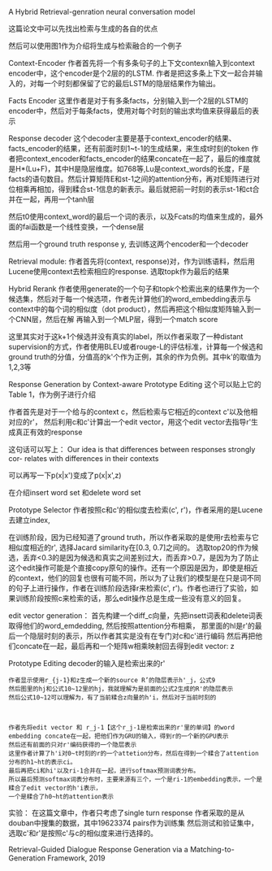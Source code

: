 A Hybrid Retrieval-genration neural conversation model

这篇论文中可以先找出检索与生成的各自的优点

然后可以使用图1作为介绍将生成与检索融合的一个例子

Context-Encoder
作者首先将一个有多条句子的上下文contexn输入到context encoder中，这个encoder是个2层的的LSTM.
作者是把这多条上下文一起合并输入的，对每一个时刻都保留了它的最后LSTM的隐层结果作为输出。

Facts Encoder
这里作者是对于有多条facts，分别输入到一个2层的LSTM的encoder中，然后对于每条facts，使用对每个时刻的输出求均值来获得最后的表示

Response decoder
这个decoder主要是基于context_encoder的结果、facts_encoder的结果，还有前面时刻1~t-1的生成结果，来生成t时刻的token
作者把context_encoder和facts_encoder的结果concate在一起了，最后的维度就是H*(Lu+F)，其中H是隐层维度。如768等,Lu是context_words的长度，F是facts的语句数目。然后计算矩阵E和st-1之间的attention分布，再对E矩阵进行对位相乘再相加，得到糅合st-1信息的新表示。最后就把前一时刻的表示st-1和ct合并在一起，再用一个tanh层

然后t0使用context_word的最后一个词的表示，以及Fcats的均值来生成的，最外面的fai函数是一个线性变换，一个dense层

然后用一个ground truth response y, 去训练这两个encoder和一个decoder


Retrieval module:
作者首先将(context, response)对，作为训练语料，然后用Lucene使用context去检索相应的response. 选取topk作为最后的结果


Hybrid Rerank
作者使用generate的一个句子和topk个检索出来的结果作为一个候选集，然后对于每一个候选项，作者先计算他们的word_embedding表示与context中的每个词的相似度（dot product），然后再把这个相似度矩阵输入到一个CNN层，然后在解 再输入到一个MLP层，得到一个match score

这里其实对于这k+1个候选并没有真实的label，所以作者采取了一种distant supervision的方式，作者使用BLEU或者rouge-L的评估标准，计算每一个候选和ground truth的分值，分值高的k'个作为正例，其余的作为负例。其中k'的取值为1,2,3等


Response Generation by Context-aware Prototype Editing
这个可以贴上它的Table 1，作为例子进行介绍

作者首先是对于一个给与的context c，然后检索与它相近的context c'以及他相对应的r'，
然后利用c和c'计算出一个edit vector，用这个edit vector去指导r'生成真正有效的response

这句话可以写上：
Our idea is that differences between responses strongly cor- relates with differences in their contexts

可以再写一下p(x|x')变成了p(x|x',z)

在介绍insert word set 和delete word set

Prototype Selector
作者按照c和c'的相似度去检索(c', r')，作者采用的是Lucene去建立index, 

在训练阶段，因为已经知道了ground truth，所以作者采取的是使用r去检索与它相似度相近的r', 选择Jacard similarity在[0.3, 0.7]之间的。
选取top20的作为候选，丢弃<0.3的是因为候选和真实之间差别过大，而丢弃>0.7，是因为为了防止这个edit操作可能是个直接copy原句的操作。还有一个原因是因为，即使是相近的context，他们的回复也很有可能不同，所以为了让我们的模型是在只是词不同的句子上进行操作，作者在训练阶段选择r来检索(c', r')。作者也进行了实验，如果训练阶段按照c来检索的话，那么edit操作总是生成一些没有意义的回复。



edit vector generation：
    首先构建一个diff_c向量，先把insett词表和delete词表取得他们的word_emdedding, 然后按照attention分布相乘，
    那里面的hl是r'的最后一个隐层时刻的表示，所以作者其实是没有在专门对c和c'进行编码
    然后再把他们concate在一起，最后再和一个矩阵w相乘映射回去得到edit vector: z

Prototype Editing
    decoder的输入是检索出来的r'

    作者显示使用r_{j-1}和z生成一个新的source R’的隐层表示h'_j，公式9
    然后图里的hj和公式10~12里的hj，我就理解为是前面的公式2生成的R'的隐层表示
    然后公式10~12可以理解为，有了当前糅合z向量的h'i，然后对于当前时刻的



    作者先将edit vector 和 r_j-1【这个r_j-1是检索出来的r'里的单词】的word embedding concate在一起，把他们作为GRU的输入，得到r的一个新的GPU表示
    然后还有前面的只对r'编码获得的一个隐层表示
    这里作者计算了h'i对0~t时刻的r的一个attetion分布，然后在得到一个糅合了attention分布的h1~ht的表示ci。
    最后再把ci和hi'以及ri-1合并在一起，进行softmax预测词表分布。
    所以最后预测softmax词表分布时，主要来源有三个，一个是ri-1的embedding表示，一个是糅合了edit vector的h'i表示，
    一个是糅合了h0~ht的attention表示

实验：
    在这篇文章中，作者只考虑了single turn response
    作者采取的是从douban中搜集的数据，其中19623374 pairs作为训练集
    然后测试和验证集中，选取c'和r'是按照c'与c的相似度来进行选择的。

Retrieval-Guided Dialogue Response Generation via a Matching-to-Generation Framework, 2019


